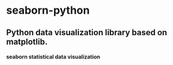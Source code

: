# seaborn-python
## Python data visualization library based on matplotlib.
#### seaborn statistical data visualization
   
    
